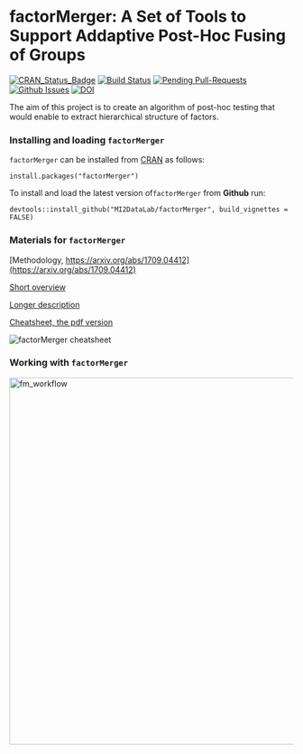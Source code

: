 # factorMerger: A Set of Tools to Support Addaptive Post-Hoc Fusing of Groups

[![CRAN_Status_Badge](http://www.r-pkg.org/badges/version/factorMerger)](https://cran.r-project.org/package=factorMerger)
[![Build Status](https://travis-ci.org/MI2DataLab/factorMerger.svg?branch=master)](https://travis-ci.org/MI2DataLab/factorMerger)
[![Pending Pull-Requests](http://githubbadges.herokuapp.com/MI2DataLab/factorMerger/pulls.svg)](https://github.com/MI2DataLab/factorMerger/pulls)
[![Github Issues](http://githubbadges.herokuapp.com/MI2DataLab/factorMerger/issues.svg)](https://github.com/MI2DataLab/factorMerger/issues)
[![DOI](https://zenodo.org/badge/70429809.svg)](https://zenodo.org/badge/latestdoi/70429809)

The aim of this project is to create an algorithm of post-hoc testing that would enable to extract hierarchical structure of factors.


### Installing and loading `factorMerger`

`factorMerger` can be installed from [CRAN](https://cran.r-project.org/package=factorMerger) as follows:

```{r}
install.packages("factorMerger")
```

To install and load the latest version of`factorMerger` from **Github** run:

```{r}
devtools::install_github("MI2DataLab/factorMerger", build_vignettes = FALSE)
```

### Materials for `factorMerger`

[Methodology, https://arxiv.org/abs/1709.04412](https://arxiv.org/abs/1709.04412)

[Short overview](https://rawgit.com/MI2DataLab/factorMerger/master/materials/vignette.html)

[Longer description](https://github.com/MI2DataLab/factorMerger/blob/master/materials/useR/user_abstract.pdf)

[Cheatsheet, the pdf version](https://raw.githubusercontent.com/MI2DataLab/factorMerger/master/materials/factorMerger-cheatsheet.pdf)

![factorMerger cheatsheet](https://raw.githubusercontent.com/MI2DataLab/factorMerger/master/materials/factorMerger-cheatsheet.png)

### Working with `factorMerger`

<img src="https://raw.githubusercontent.com/MI2DataLab/factorMerger/master/README_workflow.png" alt="fm_workflow" width = '650'/>
